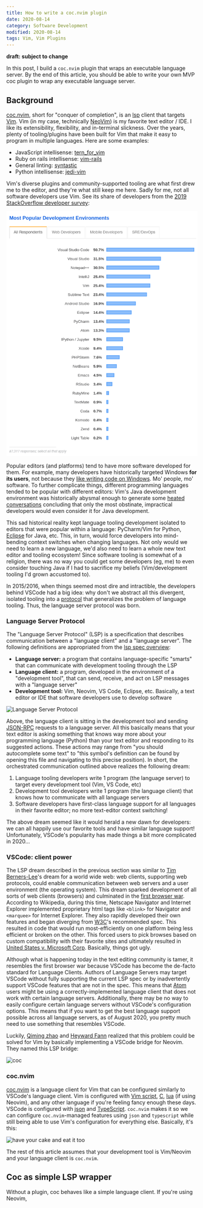 ```yaml
---
title: How to write a coc.nvim plugin
date: 2020-08-14
category: Software Development
modified: 2020-08-14
tags: Vim, Vim Plugins
---
```


**draft: subject to change**

In this post, I build a `coc.nvim` plugin that wraps an executable language server. By the end of this article, you should be able to write your own MVP coc plugin to wrap any executable language server.

<!-- PELICAN_END_SUMMARY -->

## Background

[coc.nvim](https://github.com/neoclide/coc.nvim), short for "conquer of completion", is an [lsp](https://microsoft.github.io/language-server-protocol/overviews/lsp/overview/) client that targets [Vim](https://www.vim.org/). Vim (in my case, technically [NeoVim](https://neovim.io)) is my favorite text editor / IDE. I like its extensibility, flexibility, and in-terminal slickness. Over the years, plenty of tooling/plugins have been built for Vim that make it easy to program in multiple languages. Here are some examples:

- JavaScript intellisense: [tern_for_vim](https://github.com/ternjs/tern_for_vim)
- Ruby on rails intellisense: [vim-rails](https://github.com/tpope/vim-rails)
- General linting: [syntastic](https://github.com/vim-syntastic/syntastic)
- Python intellisense: [jedi-vim](https://github.com/davidhalter/jedi-vim)

Vim's diverse plugins and community-supported tooling are what first drew me to the editor, and they're what still keep me here. Sadly for me, not all software developers use Vim. See its share of developers from the [2019 StackOverflow developer survey](https://insights.stackoverflow.com/survey/2019#technology-_-most-popular-development-environments):

![stack overflow survey](./images/coc-plugin/so-2019-dev-env.png)

Popular editors (and platforms) tend to have more software developed for them. For example, many developers have historically targeted Windows **for its users**, not because they [like writing code on Windows](https://www.quora.com/Why-do-computer-programmers-love-Linux-and-hate-Windows). Mo' people, mo' software. To further complicate things, different programming languages tended to be popular with different editors: Vim's Java development environment was historically abysmal enough to generate some [heated conversations](https://news.ycombinator.com/item?id=9713478) concluding that only the most obstinate, impractical developers would even consider it for Java development.

This sad historical reality kept language tooling development isolated to editors that were popular within a language: PyCharm/Vim for Python, [Eclipse](https://www.eclipse.org/eclipseide/) for Java, etc. This, in turn, would force developers into mind-bending context switches when changing languages. Not only would we need to learn a new language, we'd also need to learn a whole new text editor and tooling ecosystem! Since software tooling is somewhat of a religion, there was no way you could get some developers (eg, me) to even consider touching Java if I had to sacrifice my beliefs (Vim/development tooling I'd grown accustomed to).

In 2015/2016, when things seemed most dire and intractible, the developers behind VSCode had a big idea: why don't we abstract all this divergent, isolated tooling into a [protocol](https://en.wikipedia.org/wiki/Communication_protocol) that generalizes the problem of language tooling. Thus, the language server protocol was born.

### Language Server Protocol

The "Language Server Protocol" (LSP) is a specification that describes communication between a "language client" and a "language server". The following definitions are appropriated from the [lsp spec overview](https://microsoft.github.io/language-server-protocol/overviews/lsp/overview/):

- **Language server:** a program that contains language-specific "smarts" that can communicate with development tooling through the LSP
- **Language client:** a program, developed in the environment of a "development tool", that can send, receive, and act on LSP messages with a "language server"
- **Development tool:** Vim, Neovim, VS Code, Eclipse, etc. Basically, a text editor or IDE that software developers use to develop software

![Language Server Protocol](https://microsoft.github.io/language-server-protocol/overviews/lsp/img/language-server-sequence.png)

Above, the language client is sitting in the development tool and sending [JSON-RPC](https://en.wikipedia.org/wiki/JSON-RPC) requests to a language server. All this basically means that your text editor is asking something that knows way more about your programming language (Python) than your text editor and responding to its suggested actions. These actions may range from "you should autocomplete some text" to "this symbol's definition can be found by opening this file and navigating to this precise position). In short, the orchestrated communication outlined above realizes the following dream:

1. Language tooling developers write 1 program (the language server) to target every development tool (Vim, VS Code, etc)
2. Development tool developers write 1 program (the language client) that knows how to communicate with all language servers
3. Software developers have first-class language support for all languages in their favorite editor; no more text-editor context switching!

The above dream seemed like it would herald a new dawn for developers: we can all happily use our favorite tools and have similar language support! Unfortunately, VSCode's popularity has made things a bit more complicated in 2020...

### VSCode: client power

The LSP dream described in the previous section was similar to [Tim Berners-Lee](https://en.wikipedia.org/wiki/Tim_Berners-Lee)'s dream for a world wide web: web clients, supporting web protocols, could enable communication between web servers and a user environment (the operating system). This dream sparked development of all sorts of web clients (browsers) and culminated in the [first browser war](https://en.wikipedia.org/wiki/Browser_wars). According to Wikipedia, during this time, Netscape Navigator and Internet Explorer implemented proprietary html tags like `<blink>` for Navigator and `<marquee>` for Internet Explorer. They also rapidly developed their own features and began diverging from [W3C](https://en.wikipedia.org/wiki/World_Wide_Web_Consortium)'s recommended spec. This resulted in code that would run most-efficiently on one platform being less efficient or broken on the other. This forced users to pick browses based on custom compatibility with their favorite sites and ultimately resulted in [United States v. Microsoft Corp](https://en.wikipedia.org/wiki/United_States_v._Microsoft_Corp.). Basically, things got ugly.

Although what is happening today in the text editing community is tamer, it resembles the first browser war because VSCode has become the de-facto standard for Language Clients. Authors of Language Servers may target VSCode without fully supporting the current LSP spec or by inadvertently support VSCode features that are not in the spec. This means that [Atom](https://atom.io/) users might be using a correctly-implemented language client that does not work with certain language servers. Additionally, there may be no way to easily configure certain language servers without VSCode's configuration options. This means that if you want to get the best language support possible across all language servers, as of August 2020, you pretty much need to use something that resembles VSCode.

Luckily, [Qiming zhao](https://github.com/neoclide) and [Heyward Fann](https://github.com/fannheyward) realized that this problem could be solved for Vim by basically implementing a VSCode bridge for Neovim. They named this LSP bridge:

![coc](https://user-images.githubusercontent.com/251450/55009068-f4ed2780-501c-11e9-9a3b-cf3aa6ab9272.png)

### coc.nvim

[coc.nvim](https://github.com/neoclide/coc.nvim) is a language client for Vim that can be configured similarly to VSCode's language client. Vim is configured with [Vim script](https://en.wikipedia.org/wiki/Vim_%28text_editor%29#Vim_script), [C](https://en.wikipedia.org/wiki/C_%28programming_language%29), [lua](https://en.wikipedia.org/wiki/Lua_%28programming_language%29) (if using Neovim), and any other language if you're feeling fancy enough these days. VSCode is configured with [json](https://en.wikipedia.org/wiki/JSON) and [TypeScript](https://en.wikipedia.org/wiki/TypeScript). `coc.nvim` makes it so we can configure `coc.nvim`-managed features using `json` and `typescript` while still being able to use Vim's configuration for everything else. Basically, it's this:

![have your cake and eat it too](https://teflgeek.files.wordpress.com/2012/05/cake-and-eating-it-too.jpeg)

The rest of this article assumes that your development tool is Vim/Neovim and your language client is `coc.nvim`.

## Coc as simple LSP wrapper

Without a plugin, coc behaves like a simple language client. If you're using Neovim,
